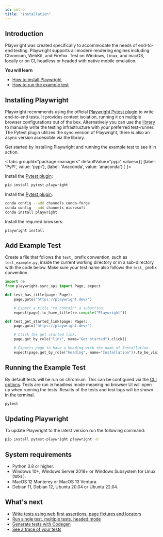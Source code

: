 ```yaml
---
id: intro
title: "Installation"
---
```

## Introduction

Playwright was created specifically to accommodate the needs of end-to-end testing. Playwright supports all modern rendering engines including Chromium, WebKit, and Firefox. Test on Windows, Linux, and macOS, locally or on CI, headless or headed with native mobile emulation.

**You will learn**

- [How to install Playwright](/intro.md#installing-playwright)
- [How to run the example test](/intro.md#running-the-example-test)

## Installing Playwright

Playwright recommends using the official [Playwright Pytest plugin](./test-runners.md) to write end-to-end tests. It provides context isolation, running it on multiple browser configurations out of the box. Alternatively you can use the [library](./library.md) to manually write the testing infrastructure with your preferred test-runner. The Pytest plugin utilizes the sync version of Playwright, there is also an async version accessible via the library.

Get started by installing Playwright and running the example test to see it in action.

<Tabs
  groupId="package-managers"
  defaultValue="pypi"
  values={[
    {label: 'PyPI', value: 'pypi'},
    {label: 'Anaconda', value: 'anaconda'}
  ]
}>
<TabItem value="pypi">

Install the [Pytest plugin](https://pypi.org/project/pytest-playwright/):

```bash
pip install pytest-playwright
```

</TabItem>
<TabItem value="anaconda">

Install the [Pytest plugin](https://anaconda.org/Microsoft/pytest-playwright):

```bash
conda config --add channels conda-forge
conda config --add channels microsoft
conda install playwright
```

</TabItem>
</Tabs>

Install the required browsers:

```bash
playwright install
```

## Add Example Test

Create a file that follows the `test_` prefix convention, such as `test_example.py`, inside the current working directory or in a sub-directory with the code below. Make sure your test name also follows the `test_` prefix convention.

```py title="test_example.py"
import re
from playwright.sync_api import Page, expect

def test_has_title(page: Page):
    page.goto("https://playwright.dev/")

    # Expect a title "to contain" a substring.
    expect(page).to_have_title(re.compile("Playwright"))

def test_get_started_link(page: Page):
    page.goto("https://playwright.dev/")

    # Click the get started link.
    page.get_by_role("link", name="Get started").click()

    # Expects page to have a heading with the name of Installation.
    expect(page.get_by_role("heading", name="Installation")).to_be_visible()
```

## Running the Example Test

By default tests will be run on chromium. This can be configured via the [CLI options](./running-tests.md). Tests are run in headless mode meaning no browser UI will open up when running the tests. Results of the tests and test logs will be shown in the terminal.

```bash
pytest
```

## Updating Playwright

To update Playwright to the latest version run the following command:

```bash
pip install pytest-playwright playwright -U
```

## System requirements

- Python 3.8 or higher.
- Windows 10+, Windows Server 2016+ or Windows Subsystem for Linux (WSL).
- MacOS 12 Monterey or MacOS 13 Ventura.
- Debian 11, Debian 12, Ubuntu 20.04 or Ubuntu 22.04.

## What's next

- [Write tests using web first assertions, page fixtures and locators](./writing-tests.md)
- [Run single test, multiple tests, headed mode](./running-tests.md)
- [Generate tests with Codegen](./codegen.md)
- [See a trace of your tests](./trace-viewer-intro.md)
